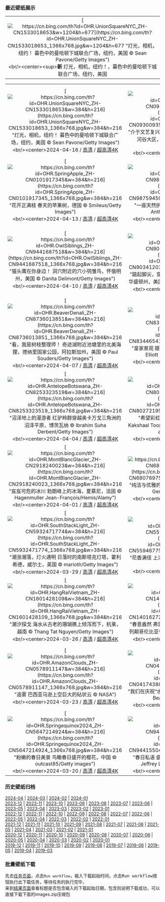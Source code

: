 ### 最近壁纸展示
||
|:---:|
|[![https://cn.bing.com/th?id=OHR.UnionSquareNYC_ZH-CN1533018653&w=1204&h=677](https://cn.bing.com/th?id=OHR.UnionSquareNYC_ZH-CN1533018653_1366x768.jpg&w=1204&h=677 "灯光，相机，纽约！&#10;暮色中的曼哈顿下城联合广场，纽约，美国&#10;© Sean Pavone/Getty Images")](https://cn.bing.com/search?q=%e8%81%94%e5%90%88%e5%b9%bf%e5%9c%ba&form=hpcapt&mkt=zh-cn&filters=HpDate:"20240415_1600")<br/><center><sup>**新**</sup>&nbsp;灯光，相机，纽约！，暮色中的曼哈顿下城联合广场，纽约，美国<center/>|

||||
|:---:|:---:|:---:|
|[![https://cn.bing.com/th?id=OHR.UnionSquareNYC_ZH-CN1533018653&w=384&h=216](https://cn.bing.com/th?id=OHR.UnionSquareNYC_ZH-CN1533018653_1366x768.jpg&w=384&h=216 "灯光，相机，纽约！&#10;暮色中的曼哈顿下城联合广场，纽约，美国&#10;© Sean Pavone/Getty Images")](https://cn.bing.com/search?q=%e8%81%94%e5%90%88%e5%b9%bf%e5%9c%ba&form=hpcapt&mkt=zh-cn&filters=HpDate:"20240415_1600")<br/><center>2024-04-16 / [高清](https://cn.bing.com/th?id=OHR.UnionSquareNYC_ZH-CN1533018653_1920x1200.jpg&w=1920&h=1200) / [超高清4K](https://cn.bing.com/th?id=OHR.UnionSquareNYC_ZH-CN1533018653_UHD.jpg&w=3840&h=2160)<center/>|[![https://cn.bing.com/th?id=OHR.ChambordCastle_ZH-CN0930093515&w=384&h=216](https://cn.bing.com/th?id=OHR.ChambordCastle_ZH-CN0930093515_1366x768.jpg&w=384&h=216 "介于文艺复兴与独创性之间&#10;香波城堡，中央-卢瓦尔河谷大区，法国&#10;© Susanne Kremer/eStock Photo")](https://cn.bing.com/search?q=%e9%a6%99%e6%b3%a2%e5%9f%8e%e5%a0%a1&form=hpcapt&mkt=zh-cn&filters=HpDate:"20240414_1600")<br/><center>2024-04-15 / [高清](https://cn.bing.com/th?id=OHR.ChambordCastle_ZH-CN0930093515_1920x1200.jpg&w=1920&h=1200) / [超高清4K](https://cn.bing.com/th?id=OHR.ChambordCastle_ZH-CN0930093515_UHD.jpg&w=3840&h=2160)<center/>|[![https://cn.bing.com/th?id=OHR.BowlingBallCali_ZH-CN0434558966&w=384&h=216](https://cn.bing.com/th?id=OHR.BowlingBallCali_ZH-CN0434558966_1366x768.jpg&w=384&h=216 "岩石保龄球&#10;保龄球海滩的日落，门多西诺县，加利福尼亚，美国&#10;© Melo Qiao/Getty Images")](https://cn.bing.com/search?q=%e4%bf%9d%e9%be%84%e7%90%83%e6%b5%b7%e6%bb%a9&form=hpcapt&mkt=zh-cn&filters=HpDate:"20240413_1600")<br/><center>2024-04-14 / [高清](https://cn.bing.com/th?id=OHR.BowlingBallCali_ZH-CN0434558966_1920x1200.jpg&w=1920&h=1200) / [超高清4K](https://cn.bing.com/th?id=OHR.BowlingBallCali_ZH-CN0434558966_UHD.jpg&w=3840&h=2160)<center/>|
|[![https://cn.bing.com/th?id=OHR.SpringApple_ZH-CN0101917345&w=384&h=216](https://cn.bing.com/th?id=OHR.SpringApple_ZH-CN0101917345_1366x768.jpg&w=384&h=216 "花开正满枝&#10;春天的苹果树，德国&#10;© Smileus/Getty Images")](https://cn.bing.com/search?q=%e8%8b%b9%e6%9e%9c%e6%a0%91&form=hpcapt&mkt=zh-cn&filters=HpDate:"20240412_1600")<br/><center>2024-04-13 / [高清](https://cn.bing.com/th?id=OHR.SpringApple_ZH-CN0101917345_1920x1200.jpg&w=1920&h=1200) / [超高清4K](https://cn.bing.com/th?id=OHR.SpringApple_ZH-CN0101917345_UHD.jpg&w=3840&h=2160)<center/>|[![https://cn.bing.com/th?id=OHR.SunsetArchesNP_ZH-CN9875945974&w=384&h=216](https://cn.bing.com/th?id=OHR.SunsetArchesNP_ZH-CN9875945974_1366x768.jpg&w=384&h=216 "一座天然拱门&#10;拱门国家公园，犹他州，美国&#10;© Anthony Heflin/Shutterstock")](https://cn.bing.com/search?q=%e6%8b%b1%e9%97%a8%e5%9b%bd%e5%ae%b6%e5%85%ac%e5%9b%ad&form=hpcapt&mkt=zh-cn&filters=HpDate:"20240411_1600")<br/><center>2024-04-12 / [高清](https://cn.bing.com/th?id=OHR.SunsetArchesNP_ZH-CN9875945974_1920x1200.jpg&w=1920&h=1200) / [超高清4K](https://cn.bing.com/th?id=OHR.SunsetArchesNP_ZH-CN9875945974_UHD.jpg&w=3840&h=2160)<center/>|[![https://cn.bing.com/th?id=OHR.DragonWaterfall_ZH-CN9580105565&w=384&h=216](https://cn.bing.com/th?id=OHR.DragonWaterfall_ZH-CN9580105565_1366x768.jpg&w=384&h=216 "把梦想变成现实！&#10;丘伦梅鲁瀑布鸟瞰图，委内瑞拉&#10;© AirPano LLC/Amazing Aerial Agency")](https://cn.bing.com/search?q=%e5%a7%94%e5%86%85%e7%91%9e%e6%8b%89&form=hpcapt&mkt=zh-cn&filters=HpDate:"20240410_1600")<br/><center>2024-04-11 / [高清](https://cn.bing.com/th?id=OHR.DragonWaterfall_ZH-CN9580105565_1920x1200.jpg&w=1920&h=1200) / [超高清4K](https://cn.bing.com/th?id=OHR.DragonWaterfall_ZH-CN9580105565_UHD.jpg&w=3840&h=2160)<center/>|
|[![https://cn.bing.com/th?id=OHR.OwlSiblings_ZH-CN9441687518&w=384&h=216](https://cn.bing.com/th?id=OHR.OwlSiblings_ZH-CN9441687518_1366x768.jpg&w=384&h=216 "猫头鹰在你身边！&#10;洞穴附近的穴小鸮雏鸟，怀俄明州，美国&#10;© Danita Delimont/Getty Images")](https://cn.bing.com/search?q=%e7%a9%b4%e5%b0%8f%e9%b8%ae&form=hpcapt&mkt=zh-cn&filters=HpDate:"20240409_1600")<br/><center>2024-04-10 / [高清](https://cn.bing.com/th?id=OHR.OwlSiblings_ZH-CN9441687518_1920x1200.jpg&w=1920&h=1200) / [超高清4K](https://cn.bing.com/th?id=OHR.OwlSiblings_ZH-CN9441687518_UHD.jpg&w=3840&h=2160)<center/>|[![https://cn.bing.com/th?id=OHR.SkagitValleyTulips_ZH-CN9034120306&w=384&h=216](https://cn.bing.com/th?id=OHR.SkagitValleyTulips_ZH-CN9034120306_1366x768.jpg&w=384&h=216 "踮起脚尖，穿过郁金香&#10;郁金香田，斯卡吉特山谷，华盛顿州，美国&#10;© Claudia Cooper/Getty Images")](https://cn.bing.com/search?q=%e6%96%af%e5%8d%a1%e5%90%89%e7%89%b9%e5%8e%bf&form=hpcapt&mkt=zh-cn&filters=HpDate:"20240408_1600")<br/><center>2024-04-09 / [高清](https://cn.bing.com/th?id=OHR.SkagitValleyTulips_ZH-CN9034120306_1920x1200.jpg&w=1920&h=1200) / [超高清4K](https://cn.bing.com/th?id=OHR.SkagitValleyTulips_ZH-CN9034120306_UHD.jpg&w=3840&h=2160)<center/>|[![https://cn.bing.com/th?id=OHR.HedgehogMeadow_ZH-CN8845586473&w=384&h=216](https://cn.bing.com/th?id=OHR.HedgehogMeadow_ZH-CN8845586473_1366x768.jpg&w=384&h=216 "闻闻春天的气息&#10;欧洲刺猬在长满蒲公英的花园里，巴特德里堡，德国&#10;© Oksana Schmidt/Getty Images")](https://cn.bing.com/search?q=%e6%ac%a7%e6%b4%b2%e5%88%ba%e7%8c%ac&form=hpcapt&mkt=zh-cn&filters=HpDate:"20240407_1600")<br/><center>2024-04-08 / [高清](https://cn.bing.com/th?id=OHR.HedgehogMeadow_ZH-CN8845586473_1920x1200.jpg&w=1920&h=1200) / [超高清4K](https://cn.bing.com/th?id=OHR.HedgehogMeadow_ZH-CN8845586473_UHD.jpg&w=3840&h=2160)<center/>|
|[![https://cn.bing.com/th?id=OHR.BeaverDenali_ZH-CN8736013851&w=384&h=216](https://cn.bing.com/th?id=OHR.BeaverDenali_ZH-CN8736013851_1366x768.jpg&w=384&h=216 "看，我是树枝整理师！&#10;奇迹湖附近池塘里的北美海狸，德纳里国家公园，阿拉斯加州，美国&#10;© Paul Souders/Getty Images")](https://cn.bing.com/search?q=%e5%9b%bd%e9%99%85%e6%b5%b7%e7%8b%b8%e6%97%a5&form=hpcapt&mkt=zh-cn&filters=HpDate:"20240406_1600")<br/><center>2024-04-07 / [高清](https://cn.bing.com/th?id=OHR.BeaverDenali_ZH-CN8736013851_1920x1200.jpg&w=1920&h=1200) / [超高清4K](https://cn.bing.com/th?id=OHR.BeaverDenali_ZH-CN8736013851_UHD.jpg&w=3840&h=2160)<center/>|[![https://cn.bing.com/th?id=OHR.JapanHimeji_ZH-CN8344654166&w=384&h=216](https://cn.bing.com/th?id=OHR.JapanHimeji_ZH-CN8344654166_1366x768.jpg&w=384&h=216 "皇家景观&#10;姬路城，姫路，兵库县，日本&#10;© Julian Elliott Photography/Getty Images")](https://cn.bing.com/search?q=%e6%97%a5%e6%9c%ac%e5%a7%ac%e8%b7%af%e5%9f%8e&form=hpcapt&mkt=zh-cn&filters=HpDate:"20240405_1600")<br/><center>2024-04-06 / [高清](https://cn.bing.com/th?id=OHR.JapanHimeji_ZH-CN8344654166_1920x1200.jpg&w=1920&h=1200) / [超高清4K](https://cn.bing.com/th?id=OHR.JapanHimeji_ZH-CN8344654166_UHD.jpg&w=3840&h=2160)<center/>|[![https://cn.bing.com/th?id=OHR.BahamasSpace_ZH-CN8053657656&w=384&h=216](https://cn.bing.com/th?id=OHR.BahamasSpace_ZH-CN8053657656_1366x768.jpg&w=384&h=216 "潜入碧海&#10;从国际空间站拍摄的巴哈马群岛&#10;© NASA")](https://cn.bing.com/search?q=%e5%b7%b4%e5%93%88%e9%a9%ac%e7%be%a4%e5%b2%9b&form=hpcapt&mkt=zh-cn&filters=HpDate:"20240404_1600")<br/><center>2024-04-05 / [高清](https://cn.bing.com/th?id=OHR.BahamasSpace_ZH-CN8053657656_1920x1200.jpg&w=1920&h=1200) / [超高清4K](https://cn.bing.com/th?id=OHR.BahamasSpace_ZH-CN8053657656_UHD.jpg&w=3840&h=2160)<center/>|
|[![https://cn.bing.com/th?id=OHR.AntelopeBotswana_ZH-CN8253323519&w=384&h=216](https://cn.bing.com/th?id=OHR.AntelopeBotswana_ZH-CN8253323519_1366x768.jpg&w=384&h=216 "沼泽地上的漫游者&#10;红驴羚群穿越奥卡万戈三角洲的沼泽平原，博茨瓦纳&#10;© Ibrahim Suha Derbent/Getty Images")](https://cn.bing.com/search?q=%e9%a9%b4%e7%be%9a&form=hpcapt&mkt=zh-cn&filters=HpDate:"20240403_1600")<br/><center>2024-04-04 / [高清](https://cn.bing.com/th?id=OHR.AntelopeBotswana_ZH-CN8253323519_1920x1200.jpg&w=1920&h=1200) / [超高清4K](https://cn.bing.com/th?id=OHR.AntelopeBotswana_ZH-CN8253323519_UHD.jpg&w=3840&h=2160)<center/>|[![https://cn.bing.com/th?id=OHR.KyrgyzstanRainbow_ZH-CN8027219590&w=384&h=216](https://cn.bing.com/th?id=OHR.KyrgyzstanRainbow_ZH-CN8027219590_1366x768.jpg&w=384&h=216 "希望彩虹留在这里&#10;At-Bashy地区的彩虹，Kakshaal Too山脉，纳伦省，吉尔吉斯斯坦&#10;© Emad aljumah/Getty Images")](https://cn.bing.com/search?q=%e5%bd%a9%e8%99%b9%e7%8e%b0%e8%b1%a1&form=hpcapt&mkt=zh-cn&filters=HpDate:"20240402_1600")<br/><center>2024-04-03 / [高清](https://cn.bing.com/th?id=OHR.KyrgyzstanRainbow_ZH-CN8027219590_1920x1200.jpg&w=1920&h=1200) / [超高清4K](https://cn.bing.com/th?id=OHR.KyrgyzstanRainbow_ZH-CN8027219590_UHD.jpg&w=3840&h=2160)<center/>|[![https://cn.bing.com/th?id=OHR.JutlandSpring_ZH-CN7785758539&w=384&h=216](https://cn.bing.com/th?id=OHR.JutlandSpring_ZH-CN7785758539_1366x768.jpg&w=384&h=216 "一缕阳光下的林地&#10;日德兰半岛的山毛榉树和野生海葵 ，丹麦&#10;© Nick Brundle Photography/Getty Images")](https://cn.bing.com/search?q=%e6%97%a5%e5%be%b7%e5%85%b0%e5%8d%8a%e5%b2%9b&form=hpcapt&mkt=zh-cn&filters=HpDate:"20240401_1600")<br/><center>2024-04-02 / [高清](https://cn.bing.com/th?id=OHR.JutlandSpring_ZH-CN7785758539_1920x1200.jpg&w=1920&h=1200) / [超高清4K](https://cn.bing.com/th?id=OHR.JutlandSpring_ZH-CN7785758539_UHD.jpg&w=3840&h=2160)<center/>|
|[![https://cn.bing.com/th?id=OHR.MontBlancGlacier_ZH-CN2918240023&w=384&h=216](https://cn.bing.com/th?id=OHR.MontBlancGlacier_ZH-CN2918240023_1366x768.jpg&w=384&h=216 "岌岌可危的冰川&#10;勃朗峰上的冰海，夏慕尼，法国&#10;© Hagenmuller Jean-François/Hemis/Alamy")](https://cn.bing.com/search?q=%e5%86%b0%e6%b5%b7&form=hpcapt&mkt=zh-cn&filters=HpDate:"20240331_1600")<br/><center>2024-04-01 / [高清](https://cn.bing.com/th?id=OHR.MontBlancGlacier_ZH-CN2918240023_1920x1200.jpg&w=1920&h=1200) / [超高清4K](https://cn.bing.com/th?id=OHR.MontBlancGlacier_ZH-CN2918240023_UHD.jpg&w=3840&h=2160)<center/>|[![https://cn.bing.com/th?id=OHR.ArdeAlba_ZH-CN6807697569&w=384&h=216](https://cn.bing.com/th?id=OHR.ArdeAlba_ZH-CN6807697569_1366x768.jpg&w=384&h=216 "纯洁与优雅的象征&#10;潘塔纳尔湿地的大白鹭，巴西&#10;© Geraldi Corsi/Getty Images")](https://cn.bing.com/search?q=%e5%a4%a7%e7%99%bd%e9%b9%ad&form=hpcapt&mkt=zh-cn&filters=HpDate:"20240330_1600")<br/><center>2024-03-31 / [高清](https://cn.bing.com/th?id=OHR.ArdeAlba_ZH-CN6807697569_1920x1200.jpg&w=1920&h=1200) / [超高清4K](https://cn.bing.com/th?id=OHR.ArdeAlba_ZH-CN6807697569_UHD.jpg&w=3840&h=2160)<center/>|[![https://cn.bing.com/th?id=OHR.SleepySloth_ZH-CN6084460583&w=384&h=216](https://cn.bing.com/th?id=OHR.SleepySloth_ZH-CN6084460583_1366x768.jpg&w=384&h=216 "来自“颠倒世界”的问候&#10;睡在号角树上的褐喉树懒，哥斯达黎加&#10;© Juan Carlos Vindas/Getty Images")](https://cn.bing.com/search?q=%e8%a4%90%e5%96%89%e6%a0%91%e6%87%92&form=hpcapt&mkt=zh-cn&filters=HpDate:"20240329_1600")<br/><center>2024-03-30 / [高清](https://cn.bing.com/th?id=OHR.SleepySloth_ZH-CN6084460583_1920x1200.jpg&w=1920&h=1200) / [超高清4K](https://cn.bing.com/th?id=OHR.SleepySloth_ZH-CN6084460583_UHD.jpg&w=3840&h=2160)<center/>|
|[![https://cn.bing.com/th?id=OHR.SouthStackLight_ZH-CN5932471774&w=384&h=216](https://cn.bing.com/th?id=OHR.SouthStackLight_ZH-CN5932471774_1366x768.jpg&w=384&h=216 "潮涨潮落，灯火通明&#10;日落时的南斯塔克灯塔，霍利希德，威尔士，英国&#10;© mariotlr/Getty Images")](https://cn.bing.com/search?q=%e9%9c%8d%e5%88%a9%e5%b8%8c%e5%be%b7&form=hpcapt&mkt=zh-cn&filters=HpDate:"20240328_1600")<br/><center>2024-03-29 / [高清](https://cn.bing.com/th?id=OHR.SouthStackLight_ZH-CN5932471774_1920x1200.jpg&w=1920&h=1200) / [超高清4K](https://cn.bing.com/th?id=OHR.SouthStackLight_ZH-CN5932471774_UHD.jpg&w=3840&h=2160)<center/>|[![https://cn.bing.com/th?id=OHR.ShanghaiBlossoms_ZH-CN5594677517&w=384&h=216](https://cn.bing.com/th?id=OHR.ShanghaiBlossoms_ZH-CN5594677517_1366x768.jpg&w=384&h=216 "花香满径&#10;上海的樱花，中国&#10;© Yaorusheng/Getty Images")](https://cn.bing.com/search?q=%e6%a8%b1%e8%8a%b1&form=hpcapt&mkt=zh-cn&filters=HpDate:"20240327_1600")<br/><center>2024-03-28 / [高清](https://cn.bing.com/th?id=OHR.ShanghaiBlossoms_ZH-CN5594677517_1920x1200.jpg&w=1920&h=1200) / [超高清4K](https://cn.bing.com/th?id=OHR.ShanghaiBlossoms_ZH-CN5594677517_UHD.jpg&w=3840&h=2160)<center/>|[![https://cn.bing.com/th?id=OHR.TeatroColon_ZH-CN5378730986&w=384&h=216](https://cn.bing.com/th?id=OHR.TeatroColon_ZH-CN5378730986_1366x768.jpg&w=384&h=216 "戏剧成为关注的焦点&#10;布宜诺斯艾利斯哥伦布剧院，阿根廷&#10;© Wei Hao Ho/Alamy Stock Photo")](https://cn.bing.com/search?q=%e4%b8%96%e7%95%8c%e6%88%8f%e5%89%a7%e6%97%a5&form=hpcapt&mkt=zh-cn&filters=HpDate:"20240326_1600")<br/><center>2024-03-27 / [高清](https://cn.bing.com/th?id=OHR.TeatroColon_ZH-CN5378730986_1920x1200.jpg&w=1920&h=1200) / [超高清4K](https://cn.bing.com/th?id=OHR.TeatroColon_ZH-CN5378730986_UHD.jpg&w=3840&h=2160)<center/>|
|[![https://cn.bing.com/th?id=OHR.HangRaiVietnam_ZH-CN1601428109&w=384&h=216](https://cn.bing.com/th?id=OHR.HangRaiVietnam_ZH-CN1601428109_1366x768.jpg&w=384&h=216 "潮汐探戈&#10;海水从古老的珊瑚礁上倾泻而下，杭莱，越南&#10;© Thang Tat Nguyen/Getty Images")](https://cn.bing.com/search?q=%e5%ae%81%e9%a1%ba%e6%b5%b7%e7%8d%ad%e6%b4%9e&form=hpcapt&mkt=zh-cn&filters=HpDate:"20240325_1600")<br/><center>2024-03-26 / [高清](https://cn.bing.com/th?id=OHR.HangRaiVietnam_ZH-CN1601428109_1920x1200.jpg&w=1920&h=1200) / [超高清4K](https://cn.bing.com/th?id=OHR.HangRaiVietnam_ZH-CN1601428109_UHD.jpg&w=3840&h=2160)<center/>|[![https://cn.bing.com/th?id=OHR.TulipAbbotsford_ZH-CN1401627293&w=384&h=216](https://cn.bing.com/th?id=OHR.TulipAbbotsford_ZH-CN1401627293_1366x768.jpg&w=384&h=216 "春意盎然&#10;弗雷泽河谷的郁金香田，阿伯兹福德，不列颠哥伦比亚省，加拿大&#10;© LeonU/Getty Images")](https://cn.bing.com/search?q=%e4%b8%8d%e5%88%97%e9%a2%a0%e5%93%a5%e4%bc%a6%e6%af%94%e4%ba%9a%e7%9c%81+%e9%98%bf%e4%bc%af%e5%85%b9%e7%a6%8f%e5%be%b7&form=hpcapt&mkt=zh-cn&filters=HpDate:"20240324_1600")<br/><center>2024-03-25 / [高清](https://cn.bing.com/th?id=OHR.TulipAbbotsford_ZH-CN1401627293_1920x1200.jpg&w=1920&h=1200) / [超高清4K](https://cn.bing.com/th?id=OHR.TulipAbbotsford_ZH-CN1401627293_UHD.jpg&w=3840&h=2160)<center/>|[![https://cn.bing.com/th?id=OHR.WhiteEyes_ZH-CN1130380430&w=384&h=216](https://cn.bing.com/th?id=OHR.WhiteEyes_ZH-CN1130380430_1366x768.jpg&w=384&h=216 "你能挪过去一点吗?&#10;樱花树枝上的灰胸绣眼鸟，韩国&#10;© TigerSeo/Getty Images")](https://cn.bing.com/search?q=%e7%81%b0%e8%83%b8%e7%bb%a3%e7%9c%bc%e9%b8%9f&form=hpcapt&mkt=zh-cn&filters=HpDate:"20240323_1600")<br/><center>2024-03-24 / [高清](https://cn.bing.com/th?id=OHR.WhiteEyes_ZH-CN1130380430_1920x1200.jpg&w=1920&h=1200) / [超高清4K](https://cn.bing.com/th?id=OHR.WhiteEyes_ZH-CN1130380430_UHD.jpg&w=3840&h=2160)<center/>|
|[![https://cn.bing.com/th?id=OHR.AmazonClouds_ZH-CN0578911147&w=384&h=216](https://cn.bing.com/th?id=OHR.AmazonClouds_ZH-CN0578911147_1366x768.jpg&w=384&h=216 "造雾&#10;巴西亚马逊上空巨大的砧状云&#10;© NASA")](https://cn.bing.com/search?q=%e4%b8%96%e7%95%8c%e6%b0%94%e8%b1%a1%e6%97%a5&form=hpcapt&mkt=zh-cn&filters=HpDate:"20240322_1600")<br/><center>2024-03-23 / [高清](https://cn.bing.com/th?id=OHR.AmazonClouds_ZH-CN0578911147_1920x1200.jpg&w=1920&h=1200) / [超高清4K](https://cn.bing.com/th?id=OHR.AmazonClouds_ZH-CN0578911147_UHD.jpg&w=3840&h=2160)<center/>|[![https://cn.bing.com/th?id=OHR.WaikatoWater_ZH-CN0417438809&w=384&h=216](https://cn.bing.com/th?id=OHR.WaikatoWater_ZH-CN0417438809_1366x768.jpg&w=384&h=216 "我们在庆祝“水”？&#10;蓝泉，蒂怀霍步道，新西兰&#10;© Ian Beattie/Alamy Stock Photo")](https://cn.bing.com/search?q=%e4%b8%96%e7%95%8c%e6%b0%b4%e6%97%a5&form=hpcapt&mkt=zh-cn&filters=HpDate:"20240321_1600")<br/><center>2024-03-22 / [高清](https://cn.bing.com/th?id=OHR.WaikatoWater_ZH-CN0417438809_1920x1200.jpg&w=1920&h=1200) / [超高清4K](https://cn.bing.com/th?id=OHR.WaikatoWater_ZH-CN0417438809_UHD.jpg&w=3840&h=2160)<center/>|[![https://cn.bing.com/th?id=OHR.BwindiNationalForest_ZH-CN0436137473&w=384&h=216](https://cn.bing.com/th?id=OHR.BwindiNationalForest_ZH-CN0436137473_1366x768.jpg&w=384&h=216 "森林多美好呀！&#10;布恩迪国家公园，乌干达&#10;© Art Wolfe/DanitaDelimont.com")](https://cn.bing.com/search?q=%e4%b8%96%e7%95%8c%e6%a3%ae%e6%9e%97%e6%97%a5&form=hpcapt&mkt=zh-cn&filters=HpDate:"20240320_1600")<br/><center>2024-03-21 / [高清](https://cn.bing.com/th?id=OHR.BwindiNationalForest_ZH-CN0436137473_1920x1200.jpg&w=1920&h=1200) / [超高清4K](https://cn.bing.com/th?id=OHR.BwindiNationalForest_ZH-CN0436137473_UHD.jpg&w=3840&h=2160)<center/>|
|[![https://cn.bing.com/th?id=OHR.Springequinox2024_ZH-CN5647214924&w=384&h=216](https://cn.bing.com/th?id=OHR.Springequinox2024_ZH-CN5647214924_1366x768.jpg&w=384&h=216 "粉嫩的春日美景&#10;鸟瞰春日盛开的樱花，中国&#10;© outcast85/Getty images")](https://cn.bing.com/search?q=%e6%98%a5%e5%88%86&form=hpcapt&mkt=zh-cn&filters=HpDate:"20240319_1600")<br/><center>2024-03-20 / [高清](https://cn.bing.com/th?id=OHR.Springequinox2024_ZH-CN5647214924_1920x1200.jpg&w=1920&h=1200) / [超高清4K](https://cn.bing.com/th?id=OHR.Springequinox2024_ZH-CN5647214924_UHD.jpg&w=3840&h=2160)<center/>|[![https://cn.bing.com/th?id=OHR.AlmondBloom_ZH-CN9441550492&w=384&h=216](https://cn.bing.com/th?id=OHR.AlmondBloom_ZH-CN9441550492_1366x768.jpg&w=384&h=216 "春日私语&#10;盛开的扁桃树, 加利福尼亚州，美国&#10;© Jeffrey Lewis/Tandem Stills + Motion")](https://cn.bing.com/search?q=%e6%89%81%e6%a1%83%e4%bb%81&form=hpcapt&mkt=zh-cn&filters=HpDate:"20240318_1600")<br/><center>2024-03-19 / [高清](https://cn.bing.com/th?id=OHR.AlmondBloom_ZH-CN9441550492_1920x1200.jpg&w=1920&h=1200) / [超高清4K](https://cn.bing.com/th?id=OHR.AlmondBloom_ZH-CN9441550492_UHD.jpg&w=3840&h=2160)<center/>|[![https://cn.bing.com/th?id=OHR.ElephantRock_ZH-CN9293300383&w=384&h=216](https://cn.bing.com/th?id=OHR.ElephantRock_ZH-CN9293300383_1366x768.jpg&w=384&h=216 "温柔的“沙丘巨人”&#10;大象岩，古城欧拉，沙特阿拉伯&#10;© Lubo Ivanko/Shutterstock")](https://cn.bing.com/search?q=%e5%8f%a4%e5%9f%8e%e6%ac%a7%e6%8b%89&form=hpcapt&mkt=zh-cn&filters=HpDate:"20240317_1600")<br/><center>2024-03-18 / [高清](https://cn.bing.com/th?id=OHR.ElephantRock_ZH-CN9293300383_1920x1200.jpg&w=1920&h=1200) / [超高清4K](https://cn.bing.com/th?id=OHR.ElephantRock_ZH-CN9293300383_UHD.jpg&w=3840&h=2160)<center/>|


### 历史壁纸归档
[2024-04](views/2024/2024-04.md) | [2024-03](views/2024/2024-03.md) | [2024-02](views/2024/2024-02.md) | [2024-01](views/2024/2024-01.md)  
[2023-12](views/2023/2023-12.md) | [2023-11](views/2023/2023-11.md) | [2023-10](views/2023/2023-10.md) | [2023-09](views/2023/2023-09.md) | [2023-08](views/2023/2023-08.md) | [2023-07](views/2023/2023-07.md) | [2023-06](views/2023/2023-06.md) | [2023-05](views/2023/2023-05.md) | [2023-04](views/2023/2023-04.md) | [2023-03](views/2023/2023-03.md) | [2023-02](views/2023/2023-02.md) | [2023-01](views/2023/2023-01.md)  
[2022-12](views/2022/2022-12.md) | [2022-11](views/2022/2022-11.md) | [2022-10](views/2022/2022-10.md) | [2022-09](views/2022/2022-09.md) | [2022-08](views/2022/2022-08.md) | [2022-07](views/2022/2022-07.md) | [2022-06](views/2022/2022-06.md) | [2022-05](views/2022/2022-05.md) | [2022-04](views/2022/2022-04.md) | [2022-03](views/2022/2022-03.md) | [2022-02](views/2022/2022-02.md) | [2022-01](views/2022/2022-01.md)  
[2021-12](views/2021/2021-12.md) | [2021-11](views/2021/2021-11.md) | [2021-10](views/2021/2021-10.md) | [2021-09](views/2021/2021-09.md) | [2021-08](views/2021/2021-08.md) | [2021-07](views/2021/2021-07.md) | [2021-06](views/2021/2021-06.md) | [2021-05](views/2021/2021-05.md) | [2021-04](views/2021/2021-04.md) | [2021-03](views/2021/2021-03.md) | [2021-02](views/2021/2021-02.md) | [2021-01](views/2021/2021-01.md)  
[2020-12](views/2020/2020-12.md) | [2020-11](views/2020/2020-11.md) | [2020-10](views/2020/2020-10.md) | [2020-09](views/2020/2020-09.md) | [2020-08](views/2020/2020-08.md) | [2020-07](views/2020/2020-07.md) | [2020-06](views/2020/2020-06.md) | [2020-05](views/2020/2020-05.md) | [2020-04](views/2020/2020-04.md) | [2020-03](views/2020/2020-03.md) | [2020-02](views/2020/2020-02.md) | [2020-01](views/2020/2020-01.md)  
[2019-12](views/2019/2019-12.md) | [2019-11](views/2019/2019-11.md) | [2019-10](views/2019/2019-10.md) | [2019-09](views/2019/2019-09.md) | [2019-08](views/2019/2019-08.md) | [2019-07](views/2019/2019-07.md) | [2019-06](views/2019/2019-06.md) | [2019-05](views/2019/2019-05.md) | [2019-04](views/2019/2019-04.md) | [2019-03](views/2019/2019-03.md)


### 批量壁纸下载
先去[任务页面](https://github.com/wefashe/image-save/actions/workflows/mydown.yml)，点击`Run workflow`，输入下载起始时间，点击<kbd>Run workflow</kbd>按钮执行此下载任务，等待任务的执行完毕，  
来到[结果页面](https://github.com/wefashe/image-save/releases/tag/down_zip_tag)查看标题是否包含输入的下载起始日期，包含则说明下载成功，可以直接下载下面的images.zip压缩包  
